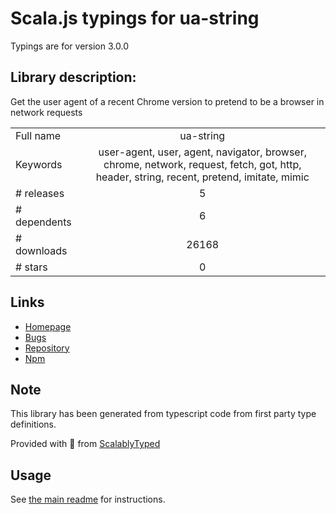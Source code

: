 
# Scala.js typings for ua-string

Typings are for version 3.0.0

## Library description:
Get the user agent of a recent Chrome version to pretend to be a browser in network requests

|                    |                 |
| ------------------ | :-------------: |
| Full name          | ua-string |
| Keywords           | user-agent, user, agent, navigator, browser, chrome, network, request, fetch, got, http, header, string, recent, pretend, imitate, mimic |
| # releases         | 5 |
| # dependents       | 6 |
| # downloads        | 26168 |
| # stars            | 0 |

## Links
- [Homepage](https://github.com/sindresorhus/ua-string#readme)
- [Bugs](https://github.com/sindresorhus/ua-string/issues)
- [Repository](https://github.com/sindresorhus/ua-string)
- [Npm](https://www.npmjs.com/package/ua-string)
    


## Note
This library has been generated from typescript code from first party type definitions.

Provided with :purple_heart: from [ScalablyTyped](https://github.com/oyvindberg/ScalablyTyped)

## Usage
See [the main readme](../../readme.md) for instructions.


